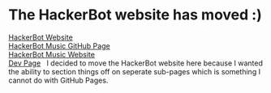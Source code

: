 # The HackerBot website has moved :)
[HackerBot Website](https://sites.google.com/view/hackerbot/home)  
[HackerBot Music GitHub Page](https://github.com/Mr-Hacker894/HackerBot-Music)  
[HackerBot Music Website](https://sites.google.com/view/hackerbot-music/home)  
[Dev Page](https://sites.google.com/view/mrhacker-dev-page/home)   
I decided to move the HackerBot website here because I wanted the ability to section things off on seperate sub-pages which is something I cannot do with GitHub Pages.  
